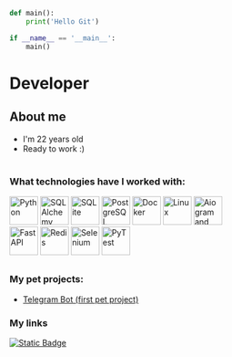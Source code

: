 ```python
def main():
	print('Hello Git')

if __name__ == '__main__':
	main()
```
# Developer
## About me
- I'm 22 years old
- Ready to work \:)

#

### What technologies have I worked with:
<img src="https://cdn.jsdelivr.net/gh/devicons/devicon/icons/python/python-original.svg" 
height=50 title='Python'/> 
<img src="https://cdn.jsdelivr.net/gh/devicons/devicon/icons/sqlalchemy/sqlalchemy-original.svg" 
height=50 title='SQLAlchemy'/>
<img src="https://cdn.jsdelivr.net/gh/devicons/devicon/icons/sqlite/sqlite-original.svg" 
height=50 title='SQLite'/>
<img src="https://cdn.jsdelivr.net/gh/devicons/devicon/icons/postgresql/postgresql-original.svg" 
height=50 title='PostgreSQL'/>
<img src="https://cdn.jsdelivr.net/gh/devicons/devicon/icons/docker/docker-original.svg" 
height=50 title='Docker'/>
<img src="https://cdn.jsdelivr.net/gh/devicons/devicon/icons/linux/linux-original.svg" 
height=50 title='Linux'/>
<img src="https://avatars.githubusercontent.com/u/33784865?s=200&v=4"
height=50 title='Aiogram and aiogram-dialog'/>  
<img src="https://cdn.jsdelivr.net/gh/devicons/devicon/icons/fastapi/fastapi-original.svg" 
height=50 title='FastAPI'/>
<img src="https://cdn.jsdelivr.net/gh/devicons/devicon/icons/redis/redis-original.svg" 
height=50 title='Redis'/>
<img src="https://static-00.iconduck.com/assets.00/selenium-icon-512x496-obrnvg2v.png" 
height=50 title='Selenium'/>
<img src="https://upload.wikimedia.org/wikipedia/commons/b/ba/Pytest_logo.svg" 
height=50 title='PyTest'/>

##
### My pet projects:
- [Telegram Bot (first pet project)](https://github.com/Brrrya/AioPointBot4.git)

### My links
[![Static Badge](https://img.shields.io/badge/Telegram-blue)](https://t.me/brrya1)
